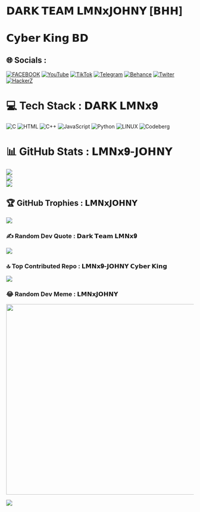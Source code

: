 # 𝗗𝗔𝗥𝗞 𝗧𝗘𝗔𝗠 𝗟𝗠𝗡𝘅𝗝𝗢𝗛𝗡𝗬 [𝗕𝗛𝗛]
# 𝗖𝘆𝗯𝗲𝗿 𝗞𝗶𝗻𝗴 𝗕𝗗


## 🌐 Socials :

[![FACEBOOK](https://img.shields.io/badge/Facebook-%231877F2.svg?logo=Facebook&logoColor=white)](https://facebook.com/LJ.LMNx9)
[![YouTube](https://img.shields.io/badge/Youtube-%231877F2.svg?logo=Youtube&logoColor=red)](https://youtube.com/@LMNx9)
[![TikTok](https://img.shields.io/badge/Tiktok-%231877F2.svg?logo=Tiktok&logoColor=black)](https://tiktok.com/@lmnx9)
[![Telegram](https://img.shields.io/badge/Telegram-%231877F2.svg?logo=Telegram&logoColor=white)](https://t.me/@LMNx9)
[![Behance](https://img.shields.io/badge/Behance-1769ff?logo=behance&logoColor=black)](https://behance.net/LMNx9-JOHNY) 
[![Twiter](https://img.shields.io/badge/twiter-1769ff?logo=twiter&logoColor=white)](https://twiter.net/LMNx9-JOHNY) 
[![HackerZ](https://img.shields.io/badge/Hackerz-1769ff?logo=Hackerz&logoColor=black)](https://Hackerz.net/LMNx9-JOHNY) 
# 💻 Tech Stack : 𝗗𝗔𝗥𝗞 𝗟𝗠𝗡𝘅𝟗
![C](https://img.shields.io/badge/c-%2300599C.svg?style=for-the-badge&logo=c&logoColor=white)
![HTML](https://img.shields.io/badge/html-FCC624?style=for-the-badge&logo=html&logoColor=black) 
![C++](https://img.shields.io/badge/c++-%2300599C.svg?style=for-the-badge&logo=c%2B%2B&logoColor=white) 
![JavaScript](https://img.shields.io/badge/java-%23ED8B00.svg?style=for-the-badge&logo=java&logoColor=white) 
![Python](https://img.shields.io/badge/python-3670A0?style=for-the-badge&logo=python&logoColor=ffdd54) 
![LINUX](https://img.shields.io/badge/Linux-FCC624?style=for-the-badge&logo=linux&logoColor=black) 
![Codeberg](https://img.shields.io/badge/Codeberg-2185D0?style=for-the-badge&logo=Codeberg&logoColor=white)
# 📊 GitHub Stats : 𝗟𝗠𝗡𝘅𝟗-𝗝𝗢𝗛𝗡𝗬 
![](https://github-readme-stats.vercel.app/api?username=LMNx9-JOHNY&theme=dark&hide_border=false&include_all_commits=true&count_private=true)<br/>
![](https://github-readme-streak-stats.herokuapp.com/?user=LMNx9-JOHNY&theme=dark&hide_border=false)<br/>
![](https://github-readme-stats.vercel.app/api/top-langs/?username=LMNx9-JOHNY&theme=dark&hide_border=false&include_all_commits=true&count_private=true&layout=compact)
## 🏆 GitHub Trophies : 𝗟𝗠𝗡𝘅𝗝𝗢𝗛𝗡𝗬
![](https://github-profile-trophy.vercel.app/?username=LMNx9-JOHNY&theme=radical&no-frame=false&no-bg=false&margin-w=4)

### ✍️ Random Dev Quote : 𝗗𝗮𝗿𝗸 𝗧𝗲𝗮𝗺 𝗟𝗠𝗡𝘅𝟗
![](https://quotes-github-readme.vercel.app/api?type=horizontal&theme=radical)

### 🔝 Top Contributed Repo : 𝗟𝗠𝗡𝘅𝟗-𝗝𝗢𝗛𝗡𝗬 𝗖𝘆𝗯𝗲𝗿 𝗞𝗶𝗻𝗴
![](https://github-contributor-stats.LMNx9-JOHNYvercel.app/api?username=LMNx9-JOHNY&limit=5&theme=dark&combine_all_yearly_contributions=true)

### 😂 Random Dev Meme : 𝗟𝗠𝗡𝘅𝗝𝗢𝗛𝗡𝗬
<img src="https://rm.up.railway.app/" width="512px"/>

[![](https://visitcount.itsvg.in/api?id=LMNx9-JOHNY&icon=0&color=0)](https://visitcount.itsvg.in)

<!-- Proudly created with GPRM ( https://gprm.itsvg.in ) -->


 
